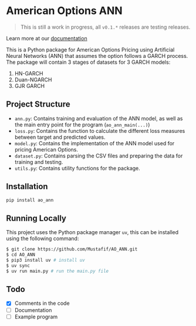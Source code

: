# American Options ANN

> This is still a work in progress, all `v0.1.*` releases are testing releases.

Learn more at our [documentation](https://ao_ann.mustafif.com)

This is a Python package for American Options Pricing using Artificial Neural Networks (ANN)
that assumes the option follows a GARCH process. The package will contain 3 stages of datasets
for 3 GARCH models:

1. HN-GARCH
2. Duan-NGARCH
3. GJR GARCH


## Project Structure
- `ann.py`: Contains training and evaluation of the ANN model, as well as the main entry point for the program (`ao_ann_main(...)`)
- `loss.py`: Contains the function to calculate the different loss measures between target and predicted values.
- `model.py`: Contains the implementation of the ANN model used for pricing American Options.
- `dataset.py`: Contains parsing the CSV files and preparing the data for training and testing.
- `utils.py`: Contains utility functions for the package.


## Installation

```bash
pip install ao_ann
```

## Running Locally

This project uses the Python package manager `uv`, this can be installed using the following command:
```bash
$ git clone https://github.com/Mustafif/AO_ANN.git
$ cd AO_ANN
$ pip3 install uv # install uv
$ uv sync
$ uv run main.py # run the main.py file
```

## Todo
- [X] Comments in the code
- [ ] Documentation
- [ ] Example program
